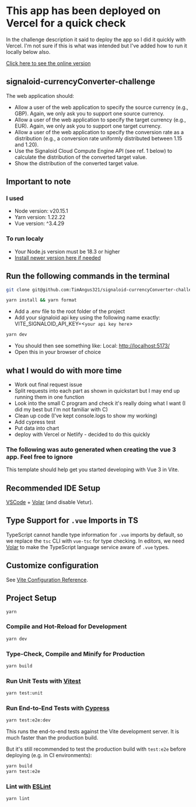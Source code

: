 # This app has been deployed on Vercel for a quick check

In the challenge description it said to deploy the app so I did it quickly with Vercel.
I'm not sure if this is what was intended but I've added how to run it locally below also.

[Click here to see the online version](https://signaloid-currency-converter-challenge-qkpc.vercel.app/)

## signaloid-currencyConverter-challenge

The web application should:

- Allow a user of the web application to specify the source currency (e.g., GBP). Again, we only ask you to support one source currency.
- Allow a user of the web application to specify the target currency (e.g., EUR). Again, we only ask you to support one target currency.
- Allow a user of the web application to specify the conversion rate as a distribution (e.g., a conversion rate uniformly distributed between 1.15 and 1.20).
- Use the Signaloid Cloud Compute Engine API (see ref. 1 below) to calculate the distribution of the converted target value.
- Show the distribution of the converted target value.

## Important to note

### I used

- Node version: v20.15.1
- Yarn version: 1.22.22
- Vue version: ^3.4.29

### To run localy

- Your Node.js version must be 18.3 or higher
- [Install newer version here if needed](https://nodejs.org/en/download/package-manager)

## Run the following commands in the terminal

```sh
git clone git@github.com:TimAngus321/signaloid-currencyConverter-challenge.git
```

```sh
yarn install && yarn format
```

- Add a .env file to the root folder of the project
- Add your signaloid api key using the following name exactly: VITE_SIGNALOID_API_KEY=<`your api key here`>

```sh
yarn dev
```

- You should then see something like: Local: <http://localhost:5173/>
- Open this in your browser of choice

## what I would do with more time

- Work out final request issue
- Split requests into each part as shown in quickstart but I may end up running them in one function
- Look into the small C program and check it's really doing what I want (I did my best but I'm not familiar with C)
- Clean up code (I've kept console.logs to show my working)
- Add cypress test
- Put data into chart
- deploy with Vercel or Netlify - decided to do this quickly

### The following was auto generated when creating the vue 3 app. Feel free to ignore

This template should help get you started developing with Vue 3 in Vite.

## Recommended IDE Setup

[VSCode](https://code.visualstudio.com/) + [Volar](https://marketplace.visualstudio.com/items?itemName=Vue.volar) (and disable Vetur).

## Type Support for `.vue` Imports in TS

TypeScript cannot handle type information for `.vue` imports by default, so we replace the `tsc` CLI with `vue-tsc` for type checking. In editors, we need [Volar](https://marketplace.visualstudio.com/items?itemName=Vue.volar) to make the TypeScript language service aware of `.vue` types.

## Customize configuration

See [Vite Configuration Reference](https://vitejs.dev/config/).

## Project Setup

```sh
yarn
```

### Compile and Hot-Reload for Development

```sh
yarn dev
```

### Type-Check, Compile and Minify for Production

```sh
yarn build
```

### Run Unit Tests with [Vitest](https://vitest.dev/)

```sh
yarn test:unit
```

### Run End-to-End Tests with [Cypress](https://www.cypress.io/)

```sh
yarn test:e2e:dev
```

This runs the end-to-end tests against the Vite development server.
It is much faster than the production build.

But it's still recommended to test the production build with `test:e2e` before deploying (e.g. in CI environments):

```sh
yarn build
yarn test:e2e
```

### Lint with [ESLint](https://eslint.org/)

```sh
yarn lint
```
